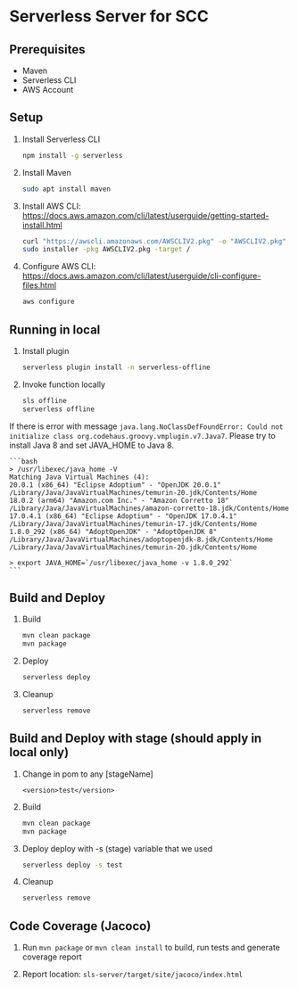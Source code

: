 # Serverless Server for SCC

## Prerequisites

* Maven
* Serverless CLI
* AWS Account

## Setup

1. Install Serverless CLI

    ```bash
    npm install -g serverless
    ```

2. Install Maven

    ```bash
    sudo apt install maven
    ```

3. Install AWS CLI: <https://docs.aws.amazon.com/cli/latest/userguide/getting-started-install.html>

    ```bash
    curl "https://awscli.amazonaws.com/AWSCLIV2.pkg" -o "AWSCLIV2.pkg"
    sudo installer -pkg AWSCLIV2.pkg -target /
    ```

4. Configure AWS CLI: <https://docs.aws.amazon.com/cli/latest/userguide/cli-configure-files.html>

    ```bash
    aws configure
    ```

## Running in local

1. Install plugin

    ```bash
    serverless plugin install -n serverless-offline
    ```

2. Invoke function locally

    ```bash
    sls offline
    serverless offline
    ```

If there is error with message `java.lang.NoClassDefFoundError: Could not initialize class org.codehaus.groovy.vmplugin.v7.Java7`. Please try to install Java 8 and set JAVA_HOME to Java 8.

    ```bash
    > /usr/libexec/java_home -V
    Matching Java Virtual Machines (4):
    20.0.1 (x86_64) "Eclipse Adoptium" - "OpenJDK 20.0.1" /Library/Java/JavaVirtualMachines/temurin-20.jdk/Contents/Home
    18.0.2 (arm64) "Amazon.com Inc." - "Amazon Corretto 18" /Library/Java/JavaVirtualMachines/amazon-corretto-18.jdk/Contents/Home
    17.0.4.1 (x86_64) "Eclipse Adoptium" - "OpenJDK 17.0.4.1" /Library/Java/JavaVirtualMachines/temurin-17.jdk/Contents/Home
    1.8.0_292 (x86_64) "AdoptOpenJDK" - "AdoptOpenJDK 8" /Library/Java/JavaVirtualMachines/adoptopenjdk-8.jdk/Contents/Home
    /Library/Java/JavaVirtualMachines/temurin-20.jdk/Contents/Home
    
    > export JAVA_HOME=`/usr/libexec/java_home -v 1.8.0_292`
    ```

## Build and Deploy

1. Build

    ```bash
    mvn clean package
    mvn package
    ```

2. Deploy

    ```bash
    serverless deploy
    ```

3. Cleanup
  
    ```bash
    serverless remove
    ```

## Build and Deploy with stage (should apply in local only)

1. Change <version> in pom to any [stageName]
   ```
   <version>test</version>
   ```
2. Build

    ```bash
    mvn clean package
    mvn package
    ```

3. Deploy
deploy with -s (stage) variable that we used

    ```bash
    serverless deploy -s test
    ```

4. Cleanup

    ```bash
    serverless remove
    ```
   
## Code Coverage (Jacoco)

1. Run `mvn package` or `mvn clean install` to build, run tests and generate coverage report

2. Report location: `sls-server/target/site/jacoco/index.html`
